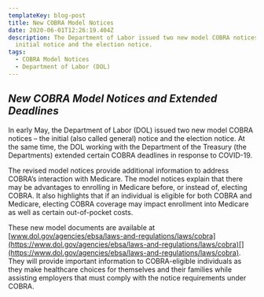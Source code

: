```yaml
---
templateKey: blog-post
title: New COBRA Model Notices
date: 2020-06-01T12:26:19.404Z
description: The Department of Labor issued two new model COBRA notices – the
  initial notice and the election notice.
tags:
  - COBRA Model Notices
  - Department of Labor (DOL)
---
```

## ***New COBRA Model Notices and Extended Deadlines***

In early May, the Department of Labor (DOL) issued two new model COBRA notices – the initial (also called general) notice and the election notice. At the same time, the DOL working with the Department of the Treasury (the Departments) extended certain COBRA deadlines in response to COVID-19.

The revised model notices provide additional information to address COBRA’s interaction with Medicare. The model notices explain that there may be advantages to enrolling in Medicare before, or instead of, electing COBRA. It also highlights that if an individual is eligible for both COBRA and Medicare, electing COBRA coverage may impact enrollment into Medicare as well as certain out-of-pocket costs.

These new model documents are available at [www.dol.gov/agencies/ebsa/laws-and-regulations/laws/cobra](https://www.dol.gov/agencies/ebsa/laws-and-regulations/laws/cobra)[](https://www.dol.gov/agencies/ebsa/laws-and-regulations/laws/cobra). They will provide important information to COBRA-eligible individuals as they make healthcare choices for themselves and their families while assisting employers that must comply with the notice requirements under COBRA.
